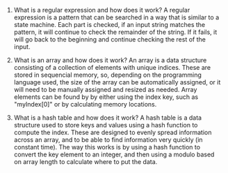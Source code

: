 1. What is a regular expression and how does it work?
A regular expression is a pattern that can be searched in a way that is similar to a state machine.  Each part is checked, if an input string matches the pattern, it will continue to check the remainder of the string. If it fails, it will go back to the beginning and continue checking the rest of the input.


2. What is an array and how does it work?
An array is a data structure consisting of a collection of elements with unique indices.  These are stored in sequencial memory, so, depending on the programming language used, the size of the array can be automatically assigned, or it will need to be manually assigned and resized as needed. Array elements can be found by by either using the index key, such as "myIndex[0]" or by calculating memory locations.


3. What is a hash table and how does it work?
A hash table is a data structure used to store keys and values using a hash function to compute the index.  These are designed to evenly spread information across an array, and to be able to find information very quickly (in constant time). The way this works is by using a hash function to convert the key element to an integer, and then using a modulo based on array length to calculate where to put the data.